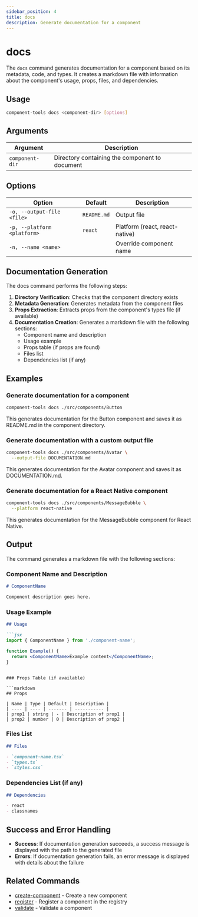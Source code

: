 ```yaml
---
sidebar_position: 4
title: docs
description: Generate documentation for a component
---
```


# docs

The `docs` command generates documentation for a component based on its metadata, code, and types. It creates a markdown file with information about the component's usage, props, files, and dependencies.

## Usage

```bash
component-tools docs <component-dir> [options]
```

## Arguments

| Argument | Description |
| -------- | ----------- |
| `component-dir` | Directory containing the component to document |

## Options

| Option | Default | Description |
| ------ | ------- | ----------- |
| `-o, --output-file <file>` | `README.md` | Output file |
| `-p, --platform <platform>` | `react` | Platform (react, react-native) |
| `-n, --name <name>` | | Override component name |

## Documentation Generation

The docs command performs the following steps:

1. **Directory Verification**: Checks that the component directory exists
2. **Metadata Generation**: Generates metadata from the component files
3. **Props Extraction**: Extracts props from the component's types file (if available)
4. **Documentation Creation**: Generates a markdown file with the following sections:
   - Component name and description
   - Usage example
   - Props table (if props are found)
   - Files list
   - Dependencies list (if any)

## Examples

### Generate documentation for a component

```bash
component-tools docs ./src/components/Button
```

This generates documentation for the Button component and saves it as README.md in the component directory.

### Generate documentation with a custom output file

```bash
component-tools docs ./src/components/Avatar \
  --output-file DOCUMENTATION.md
```

This generates documentation for the Avatar component and saves it as DOCUMENTATION.md.

### Generate documentation for a React Native component

```bash
component-tools docs ./src/components/MessageBubble \
  --platform react-native
```

This generates documentation for the MessageBubble component for React Native.

## Output

The command generates a markdown file with the following sections:

### Component Name and Description

```markdown
# ComponentName

Component description goes here.
```

### Usage Example

```markdown
## Usage

```jsx
import { ComponentName } from './component-name';

function Example() {
  return <ComponentName>Example content</ComponentName>;
}
```
```

### Props Table (if available)

```markdown
## Props

| Name | Type | Default | Description |
| ---- | ---- | ------- | ----------- |
| prop1 | string | - | Description of prop1 |
| prop2 | number | 0 | Description of prop2 |
```

### Files List

```markdown
## Files

- `component-name.tsx`
- `types.ts`
- `styles.css`
```

### Dependencies List (if any)

```markdown
## Dependencies

- react
- classnames
```

## Success and Error Handling

- **Success**: If documentation generation succeeds, a success message is displayed with the path to the generated file
- **Errors**: If documentation generation fails, an error message is displayed with details about the failure

## Related Commands

- [create-component](./create-component.md) - Create a new component
- [register](./register.md) - Register a component in the registry
- [validate](./validate.md) - Validate a component
